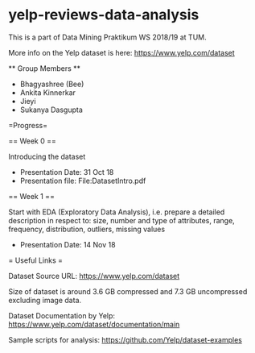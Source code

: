 # yelp-reviews-data-analysis
This is a part of Data Mining Praktikum WS 2018/19 at TUM.

More info on the Yelp dataset is here: https://www.yelp.com/dataset

** Group Members **
* Bhagyashree (Bee)
* Ankita Kinnerkar
* Jieyi
* Sukanya Dasgupta

=Progress=

== Week 0 ==

Introducing the dataset

* Presentation Date: 31 Oct 18
* Presentation file: File:DatasetIntro.pdf

== Week 1 ==

Start with EDA (Exploratory Data Analysis), i.e. prepare a detailed description in respect to: size, number and type of attributes, range, frequency, distribution, outliers, missing values

* Presentation Date: 14 Nov 18

= Useful Links =

Dataset Source URL: https://www.yelp.com/dataset 

Size of dataset is around 3.6 GB compressed and 7.3 GB uncompressed excluding image data.

Dataset Documentation by Yelp: https://www.yelp.com/dataset/documentation/main 

Sample scripts for analysis: https://github.com/Yelp/dataset-examples 
